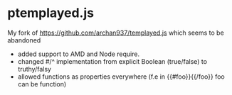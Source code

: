 # ptemplayed.js

My fork of  https://github.com/archan937/templayed.js which seems to be abandoned

- added support to AMD and Node require. 
- changed #/^ implementation from explicit Boolean (true/false) to truthy/falsy
- allowed functions as properties everywhere (f.e in {{#foo}}{{/foo}} foo can be function)


